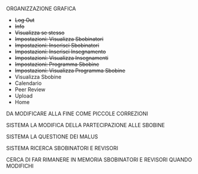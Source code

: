 ORGANIZZAZIONE GRAFICA
- ~~Log Out~~
- ~~Info~~
- ~~Visualizza se stesso~~
- ~~Impostazioni: Visualizza Sbobinatori~~
- ~~Impostazioni: Inserisci Sbobinatori~~
- ~~Impostazioni: Inserisci Insegnamento~~
- ~~Impostazioni: Visualizza Insegnamenti~~
- ~~Impostazioni: Programma Sbobine~~
- ~~Impostazioni: Visualizza Programma Sbobine~~
- Visualizza Sbobine
- Calendario
- Peer Review
- Upload
- Home


DA MODIFICARE ALLA FINE COME PICCOLE CORREZIONI

SISTEMA LA MODIFICA DELLA PARTECIPAZIONE ALLE SBOBINE

SISTEMA LA QUESTIONE DEI MALUS

SISTEMA RICERCA SBOBINATORI E REVISORI

CERCA DI FAR RIMANERE IN MEMORIA SBOBINATORI E REVISORI QUANDO MODIFICHI